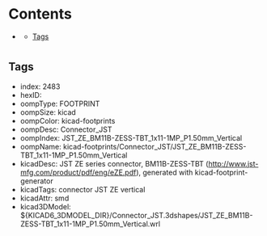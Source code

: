 



Contents
========

* [](#)
	* [Tags](#tags)

# 

## Tags

- index: 2483
- hexID: 
- oompType: FOOTPRINT
- oompSize: kicad
- oompColor: kicad-footprints
- oompDesc: Connector_JST
- oompIndex: JST_ZE_BM11B-ZESS-TBT_1x11-1MP_P1.50mm_Vertical
- oompName: kicad-footprints/Connector_JST/JST_ZE_BM11B-ZESS-TBT_1x11-1MP_P1.50mm_Vertical
- kicadDesc: JST ZE series connector, BM11B-ZESS-TBT (http://www.jst-mfg.com/product/pdf/eng/eZE.pdf), generated with kicad-footprint-generator
- kicadTags: connector JST ZE vertical
- kicadAttr: smd
- kicad3DModel: ${KICAD6_3DMODEL_DIR}/Connector_JST.3dshapes/JST_ZE_BM11B-ZESS-TBT_1x11-1MP_P1.50mm_Vertical.wrl
